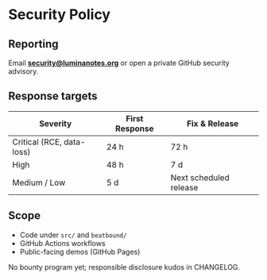 # Security Policy

## Reporting
Email **security@luminanotes.org** or open a private GitHub security advisory.

## Response targets
| Severity | First Response | Fix & Release |
|----------|----------------|---------------|
| Critical (RCE, data-loss) | 24 h | 72 h |
| High | 48 h | 7 d |
| Medium / Low | 5 d | Next scheduled release |

## Scope
* Code under `src/` and `beatbound/`  
* GitHub Actions workflows  
* Public-facing demos (GitHub Pages)

No bounty program yet; responsible disclosure kudos in CHANGELOG.
